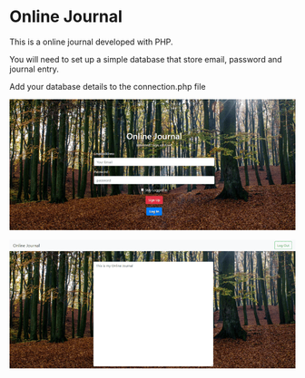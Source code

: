 # Online Journal

This is a online journal developed with PHP.

You will need to set up a simple database that store email, password and journal entry.

Add your database details to the connection.php file 

![](/images/screenshots/home.png)

![](/images/screenshots/journal.png)